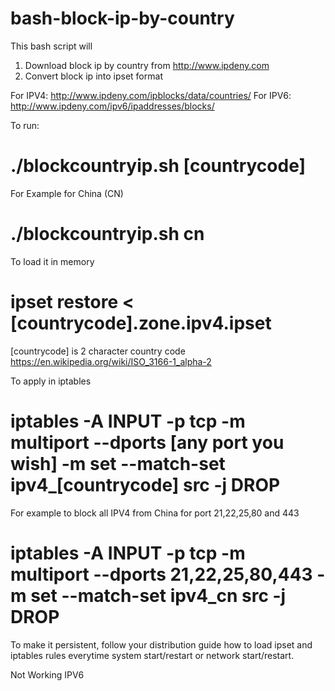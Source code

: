 # bash-block-ip-by-country
This bash script will 
1. Download block ip by country from http://www.ipdeny.com
2. Convert block ip into ipset format

For IPV4: http://www.ipdeny.com/ipblocks/data/countries/
For IPV6: http://www.ipdeny.com/ipv6/ipaddresses/blocks/

To run:
# ./blockcountryip.sh [countrycode]
For Example for China (CN)
# ./blockcountryip.sh cn

To load it in memory 
# ipset restore < [countrycode].zone.ipv4.ipset

[countrycode] is 2 character country code https://en.wikipedia.org/wiki/ISO_3166-1_alpha-2 

To apply in iptables
# iptables -A INPUT -p tcp -m multiport --dports [any port you wish] -m set --match-set ipv4_[countrycode] src -j DROP
For example to block all IPV4 from China for port 21,22,25,80 and 443
# iptables -A INPUT -p tcp -m multiport --dports 21,22,25,80,443 -m set --match-set ipv4_cn src -j DROP

To make it persistent, follow your distribution guide how to load ipset and iptables rules everytime system start/restart or network start/restart.

Not Working
IPV6
